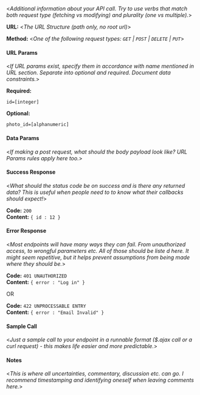 # <API Call Title>
  <_Additional information about your API call. Try to use verbs that match both request type (fetching vs modifying) and plurality (one vs multiple)._>

**URL:**  <_The URL Structure (path only, no root url)_>

**Method:**  <_One of the following request types: `GET` | `POST` | `DELETE` | `PUT`_>

#### URL Params

   <_If URL params exist, specify them in accordance with name mentioned in URL section. Separate into optional and required. Document data constraints._>

   **Required:**

   `id=[integer]`

   **Optional:**

   `photo_id=[alphanumeric]`

#### Data Params

  <_If making a post request, what should the body payload look like? URL Params rules apply here too._>

#### Success Response

  <_What should the status code be on success and is there any returned data? This is useful when people need to to know what their callbacks should expect!_>

  **Code:** `200`<br />
  **Content:** `{ id : 12 }`

#### Error Response

  <_Most endpoints will have many ways they can fail. From unauthorized access, to wrongful parameters etc. All of those should be liste d here. It might seem repetitive, but it helps prevent assumptions from being made where they should be._>

**Code:** `401 UNAUTHORIZED` <br />
**Content:** `{ error : "Log in" }`

  OR

**Code:** `422 UNPROCESSABLE ENTRY` <br />
**Content:** `{ error : "Email Invalid" }`

#### Sample Call

  <_Just a sample call to your endpoint in a runnable format ($.ajax call or a curl request) - this makes life easier and more predictable._>

#### Notes

  <_This is where all uncertainties, commentary, discussion etc. can go. I recommend timestamping and identifying oneself when leaving comments here._>
